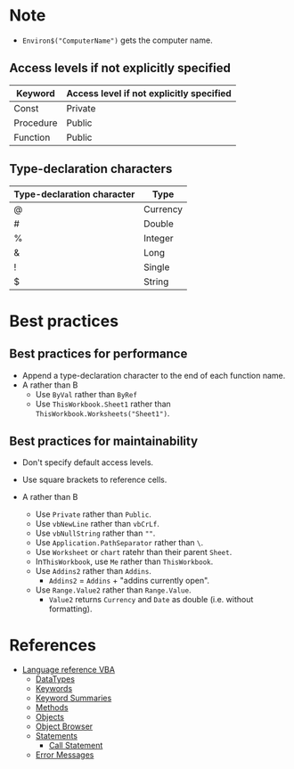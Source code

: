 # Note
* `Environ$("ComputerName")` gets the computer name.

## Access levels if not explicitly specified
Keyword|Access level if not explicitly specified
---|---
Const|Private
Procedure|Public
Function|Public

## Type-declaration characters
Type-declaration character|Type
---|---
@|Currency
#|Double
%|Integer
&|Long
!|Single
$|String

# Best practices

## Best practices for performance
* Append a type-declaration character to the end of each function name.
* A rather than B
  * Use `ByVal` rather than `ByRef` 
  * Use `ThisWorkbook.Sheet1` rather than `ThisWorkbook.Worksheets("Sheet1")`.

## Best practices for maintainability
* Don't specify default access levels.
* Use square brackets to reference cells.

* A rather than B
  * Use `Private` rather than `Public`.
  * Use `vbNewLine` rather than `vbCrLf`.
  * Use `vbNullString` rather than `""`.
  * Use `Application.PathSeparator` rather than `\`.
  * Use `Worksheet` or `chart` ratehr than their parent `Sheet`.
  * In`ThisWorkbook`, use `Me` rather than `ThisWorkbook`.
  * Use `Addins2` rather than `Addins`.
    * `Addins2` = `Addins` + "addins currently open".
  * Use `Range.Value2` rather than `Range.Value`.
    * `Value2` returns `Currency` and `Date` as double (i.e. without formatting).

# References
* [Language reference VBA](https://msdn.microsoft.com/en-us/vba/vba-language-reference)
  * [DataTypes](https://msdn.microsoft.com/en-us/vba/language-reference-vba/articles/data-types)
  * [Keywords](https://msdn.microsoft.com/en-us/vba/language-reference-vba/articles/keywords-visual-basic-for-applications)
  * [Keyword Summaries](https://msdn.microsoft.com/en-us/vba/language-reference-vba/articles/keyword-summaries)
  * [Methods](https://msdn.microsoft.com/en-us/vba/language-reference-vba/articles/methods-visual-basic-for-applications)
  * [Objects](https://msdn.microsoft.com/en-us/vba/language-reference-vba/articles/objects-visual-basic-for-applications)
  * [Object Browser](https://msdn.microsoft.com/en-us/vba/language-reference-vba/articles/object-browser-visual-basic-for-applications)
  * [Statements](https://msdn.microsoft.com/en-us/vba/language-reference-vba/articles/statements)
    * [Call Statement](https://msdn.microsoft.com/en-us/vba/language-reference-vba/articles/call-statement)
  * [Error Messages](https://msdn.microsoft.com/en-us/vba/language-reference-vba/articles/error-messages)
